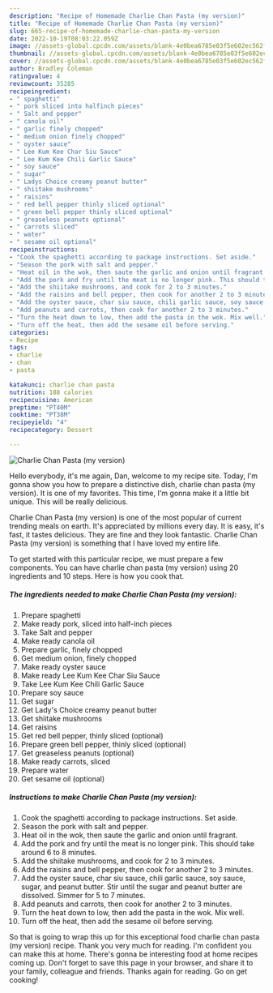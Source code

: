 ```yaml
---
description: "Recipe of Homemade Charlie Chan Pasta (my version)"
title: "Recipe of Homemade Charlie Chan Pasta (my version)"
slug: 665-recipe-of-homemade-charlie-chan-pasta-my-version
date: 2022-10-19T08:03:22.059Z
image: //assets-global.cpcdn.com/assets/blank-4e0bea6785e03f5e602ec562f230caae08da540cada707380b4fe1bbebba43da.png
thumbnail: //assets-global.cpcdn.com/assets/blank-4e0bea6785e03f5e602ec562f230caae08da540cada707380b4fe1bbebba43da.png
cover: //assets-global.cpcdn.com/assets/blank-4e0bea6785e03f5e602ec562f230caae08da540cada707380b4fe1bbebba43da.png
author: Bradley Coleman
ratingvalue: 4
reviewcount: 35285
recipeingredient:
- " spaghetti"
- " pork sliced into halfinch pieces"
- " Salt and pepper"
- " canola oil"
- " garlic finely chopped"
- " medium onion finely chopped"
- " oyster sauce"
- " Lee Kum Kee Char Siu Sauce"
- " Lee Kum Kee Chili Garlic Sauce"
- " soy sauce"
- " sugar"
- " Ladys Choice creamy peanut butter"
- " shiitake mushrooms"
- " raisins"
- " red bell pepper thinly sliced optional"
- " green bell pepper thinly sliced optional"
- " greaseless peanuts optional"
- " carrots sliced"
- " water"
- " sesame oil optional"
recipeinstructions:
- "Cook the spaghetti according to package instructions. Set aside."
- "Season the pork with salt and pepper."
- "Heat oil in the wok, then saute the garlic and onion until fragrant."
- "Add the pork and fry until the meat is no longer pink. This should take around 6 to 8 minutes."
- "Add the shiitake mushrooms, and cook for 2 to 3 minutes."
- "Add the raisins and bell pepper, then cook for another 2 to 3 minutes."
- "Add the oyster sauce, char siu sauce, chili garlic sauce, soy sauce, sugar, and peanut butter. Stir until the sugar and peanut butter are dissolved. Simmer for 5 to 7 minutes."
- "Add peanuts and carrots, then cook for another 2 to 3 minutes."
- "Turn the heat down to low, then add the pasta in the wok. Mix well."
- "Turn off the heat, then add the sesame oil before serving."
categories:
- Recipe
tags:
- charlie
- chan
- pasta

katakunci: charlie chan pasta 
nutrition: 188 calories
recipecuisine: American
preptime: "PT40M"
cooktime: "PT38M"
recipeyield: "4"
recipecategory: Dessert

---
```



![Charlie Chan Pasta (my version)](//assets-global.cpcdn.com/assets/blank-4e0bea6785e03f5e602ec562f230caae08da540cada707380b4fe1bbebba43da.png)

Hello everybody, it's me again, Dan, welcome to my recipe site. Today, I'm gonna show you how to prepare a distinctive dish, charlie chan pasta (my version). It is one of my favorites. This time, I'm gonna make it a little bit unique. This will be really delicious.



Charlie Chan Pasta (my version) is one of the most popular of current trending meals on earth. It's appreciated by millions every day. It is easy, it's fast, it tastes delicious. They are fine and they look fantastic. Charlie Chan Pasta (my version) is something that I have loved my entire life.


To get started with this particular recipe, we must prepare a few components. You can have charlie chan pasta (my version) using 20 ingredients and 10 steps. Here is how you cook that.

<!--inarticleads1-->

##### The ingredients needed to make Charlie Chan Pasta (my version):

1. Prepare  spaghetti
1. Make ready  pork, sliced into half-inch pieces
1. Take  Salt and pepper
1. Make ready  canola oil
1. Prepare  garlic, finely chopped
1. Get  medium onion, finely chopped
1. Make ready  oyster sauce
1. Make ready  Lee Kum Kee Char Siu Sauce
1. Take  Lee Kum Kee Chili Garlic Sauce
1. Prepare  soy sauce
1. Get  sugar
1. Get  Lady&#39;s Choice creamy peanut butter
1. Get  shiitake mushrooms
1. Get  raisins
1. Get  red bell pepper, thinly sliced (optional)
1. Prepare  green bell pepper, thinly sliced (optional)
1. Get  greaseless peanuts (optional)
1. Make ready  carrots, sliced
1. Prepare  water
1. Get  sesame oil (optional)




<!--inarticleads2-->

##### Instructions to make Charlie Chan Pasta (my version):

1. Cook the spaghetti according to package instructions. Set aside.
1. Season the pork with salt and pepper.
1. Heat oil in the wok, then saute the garlic and onion until fragrant.
1. Add the pork and fry until the meat is no longer pink. This should take around 6 to 8 minutes.
1. Add the shiitake mushrooms, and cook for 2 to 3 minutes.
1. Add the raisins and bell pepper, then cook for another 2 to 3 minutes.
1. Add the oyster sauce, char siu sauce, chili garlic sauce, soy sauce, sugar, and peanut butter. Stir until the sugar and peanut butter are dissolved. Simmer for 5 to 7 minutes.
1. Add peanuts and carrots, then cook for another 2 to 3 minutes.
1. Turn the heat down to low, then add the pasta in the wok. Mix well.
1. Turn off the heat, then add the sesame oil before serving.




So that is going to wrap this up for this exceptional food charlie chan pasta (my version) recipe. Thank you very much for reading. I'm confident you can make this at home. There's gonna be interesting food at home recipes coming up. Don't forget to save this page in your browser, and share it to your family, colleague and friends. Thanks again for reading. Go on get cooking!
